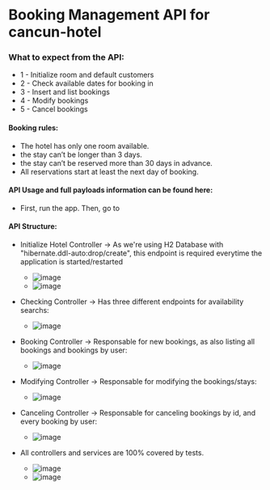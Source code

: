 # Booking Management API for cancun-hotel

### What to expect from the API:
- 1 - Initialize room and default customers
- 2 - Check available dates for booking in
- 3 - Insert and list bookings
- 4 - Modify bookings
- 5 - Cancel bookings

#### Booking rules:
- The hotel has only one room available.
- the stay can’t be longer than 3 days.
- the stay can’t be reserved more than 30 days in advance.
-  All reservations start at least the next day of booking.


#### API Usage and full payloads information can be found here:
- First, run the app. Then, go to [](http://localhost:8080/swagger-ui/)

#### API Structure:
- Initialize Hotel Controller -> As we're using H2 Database with "hibernate.ddl-auto:drop/create", this endpoint is required everytime the application is started/restarted
  - ![image](https://user-images.githubusercontent.com/53449344/178472792-cdb8e98b-7887-4d5c-9a6e-8780625e462e.png)
  - ![image](https://user-images.githubusercontent.com/53449344/178473163-045f393f-eb15-4d45-972c-d31312bfeebf.png)

 
- Checking Controller -> Has three different endpoints for availability searchs:
  - ![image](https://user-images.githubusercontent.com/53449344/178473404-dd04e457-6229-4c8f-85af-7192df1d113d.png)


- Booking Controller -> Responsable for new bookings, as also listing all bookings and bookings by user:
  - ![image](https://user-images.githubusercontent.com/53449344/178473950-dde6c4cd-9fde-4cbf-8667-3e542871ed78.png)


- Modifying Controller -> Responsable for modifying the bookings/stays:
  - ![image](https://user-images.githubusercontent.com/53449344/178474138-630aff1e-6c51-4059-8a28-4acce7d9bf7a.png)


- Canceling Controller -> Responsable for canceling bookings by id, and every booking by user:
  - ![image](https://user-images.githubusercontent.com/53449344/178474657-f25c3065-32f9-434c-bdd0-204e9e0486bc.png)


- All controllers and services are 100% covered by tests.
  - ![image](https://user-images.githubusercontent.com/53449344/178476358-4d6136d5-c0c9-4f2c-ad17-5901d7cda01e.png)
  - ![image](https://user-images.githubusercontent.com/53449344/178476396-304e55b4-530c-4672-bf71-4159b35c30da.png)


